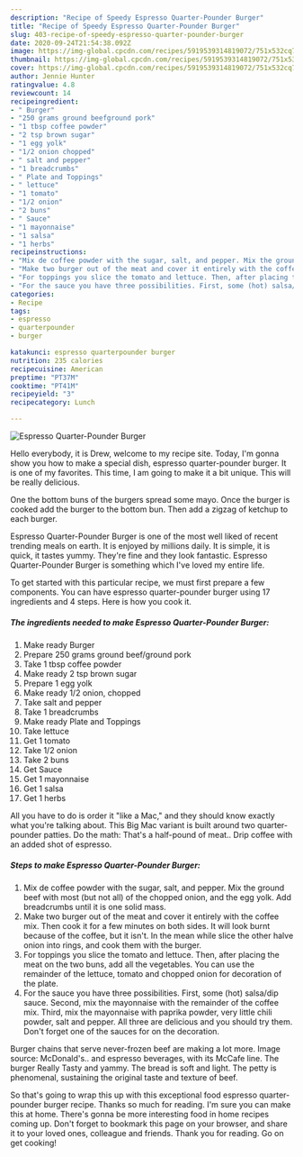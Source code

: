 ```yaml
---
description: "Recipe of Speedy Espresso Quarter-Pounder Burger"
title: "Recipe of Speedy Espresso Quarter-Pounder Burger"
slug: 403-recipe-of-speedy-espresso-quarter-pounder-burger
date: 2020-09-24T21:54:38.092Z
image: https://img-global.cpcdn.com/recipes/5919539314819072/751x532cq70/espresso-quarter-pounder-burger-recipe-main-photo.jpg
thumbnail: https://img-global.cpcdn.com/recipes/5919539314819072/751x532cq70/espresso-quarter-pounder-burger-recipe-main-photo.jpg
cover: https://img-global.cpcdn.com/recipes/5919539314819072/751x532cq70/espresso-quarter-pounder-burger-recipe-main-photo.jpg
author: Jennie Hunter
ratingvalue: 4.8
reviewcount: 14
recipeingredient:
- " Burger"
- "250 grams ground beefground pork"
- "1 tbsp coffee powder"
- "2 tsp brown sugar"
- "1 egg yolk"
- "1/2 onion chopped"
- " salt and pepper"
- "1 breadcrumbs"
- " Plate and Toppings"
- " lettuce"
- "1 tomato"
- "1/2 onion"
- "2 buns"
- " Sauce"
- "1 mayonnaise"
- "1 salsa"
- "1 herbs"
recipeinstructions:
- "Mix de coffee powder with the sugar, salt, and pepper. Mix the ground beef with most (but not all) of the chopped onion, and the egg yolk. Add breadcrumbs until it is one solid mass."
- "Make two burger out of the meat and cover it entirely with the coffee mix. Then cook it for a few minutes on both sides. It will look burnt because of the coffee, but it isn&#39;t. In the mean while slice the other halve onion into rings, and cook them with the burger."
- "For toppings you slice the tomato and lettuce. Then, after placing the meat on the two buns, add all the vegetables. You can use the remainder of the lettuce, tomato and chopped onion for decoration of the plate."
- "For the sauce you have three possibilities. First, some (hot) salsa/dip sauce. Second, mix the mayonnaise with the remainder of the coffee mix. Third, mix the mayonnaise with paprika powder, very little chili powder, salt and pepper. All three are delicious and you should try them. Don&#39;t forget one of the sauces for on the decoration."
categories:
- Recipe
tags:
- espresso
- quarterpounder
- burger

katakunci: espresso quarterpounder burger 
nutrition: 235 calories
recipecuisine: American
preptime: "PT37M"
cooktime: "PT41M"
recipeyield: "3"
recipecategory: Lunch

---
```



![Espresso Quarter-Pounder Burger](https://img-global.cpcdn.com/recipes/5919539314819072/751x532cq70/espresso-quarter-pounder-burger-recipe-main-photo.jpg)

Hello everybody, it is Drew, welcome to my recipe site. Today, I'm gonna show you how to make a special dish, espresso quarter-pounder burger. It is one of my favorites. This time, I am going to make it a bit unique. This will be really delicious.

One the bottom buns of the burgers spread some mayo. Once the burger is cooked add the burger to the bottom bun. Then add a zigzag of ketchup to each burger.

Espresso Quarter-Pounder Burger is one of the most well liked of recent trending meals on earth. It is enjoyed by millions daily. It is simple, it is quick, it tastes yummy. They're fine and they look fantastic. Espresso Quarter-Pounder Burger is something which I've loved my entire life.


To get started with this particular recipe, we must first prepare a few components. You can have espresso quarter-pounder burger using 17 ingredients and 4 steps. Here is how you cook it.

<!--inarticleads1-->

##### The ingredients needed to make Espresso Quarter-Pounder Burger:

1. Make ready  Burger
1. Prepare 250 grams ground beef/ground pork
1. Take 1 tbsp coffee powder
1. Make ready 2 tsp brown sugar
1. Prepare 1 egg yolk
1. Make ready 1/2 onion, chopped
1. Take  salt and pepper
1. Take 1 breadcrumbs
1. Make ready  Plate and Toppings
1. Take  lettuce
1. Get 1 tomato
1. Take 1/2 onion
1. Take 2 buns
1. Get  Sauce
1. Get 1 mayonnaise
1. Get 1 salsa
1. Get 1 herbs


All you have to do is order it &#34;like a Mac,&#34; and they should know exactly what you&#39;re talking about. This Big Mac variant is built around two quarter-pounder patties. Do the math: That&#39;s a half-pound of meat.. Drip coffee with an added shot of espresso. 

<!--inarticleads2-->

##### Steps to make Espresso Quarter-Pounder Burger:

1. Mix de coffee powder with the sugar, salt, and pepper. Mix the ground beef with most (but not all) of the chopped onion, and the egg yolk. Add breadcrumbs until it is one solid mass.
1. Make two burger out of the meat and cover it entirely with the coffee mix. Then cook it for a few minutes on both sides. It will look burnt because of the coffee, but it isn&#39;t. In the mean while slice the other halve onion into rings, and cook them with the burger.
1. For toppings you slice the tomato and lettuce. Then, after placing the meat on the two buns, add all the vegetables. You can use the remainder of the lettuce, tomato and chopped onion for decoration of the plate.
1. For the sauce you have three possibilities. First, some (hot) salsa/dip sauce. Second, mix the mayonnaise with the remainder of the coffee mix. Third, mix the mayonnaise with paprika powder, very little chili powder, salt and pepper. All three are delicious and you should try them. Don&#39;t forget one of the sauces for on the decoration.


Burger chains that serve never-frozen beef are making a lot more. Image source: McDonald&#39;s.. and espresso beverages, with its McCafe line. The burger Really Tasty and yammy. The bread is soft and light. The petty is phenomenal, sustaining the original taste and texture of beef. 

So that's going to wrap this up with this exceptional food espresso quarter-pounder burger recipe. Thanks so much for reading. I'm sure you can make this at home. There's gonna be more interesting food in home recipes coming up. Don't forget to bookmark this page on your browser, and share it to your loved ones, colleague and friends. Thank you for reading. Go on get cooking!
